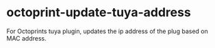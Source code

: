 # octoprint-update-tuya-address
For Octoprints tuya plugin, updates the ip address of the plug based on MAC address.
